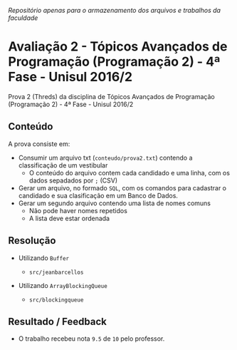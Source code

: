 _Repositório apenas para o armazenamento dos arquivos e trabalhos da faculdade_

# Avaliação 2 - Tópicos Avançados de Programação (Programação 2) - 4ª Fase - Unisul 2016/2

Prova 2 (Threds) da disciplina de Tópicos Avançados de Programação (Programação 2) - 4ª Fase - Unisul 2016/2

## Conteúdo

A prova consiste em:

- Consumir um arquivo txt (`conteudo/prova2.txt`) contendo a classificação de um vestibular
  - O conteúdo do arquivo contem cada candidado e uma linha, com os dados sepadados por `;` (CSV)
- Gerar um arquivo, no formado `SQL`, com os comandos para cadastrar o candidado e sua clasificação em um Banco de Dados.
- Gerar um segundo arquivo contendo uma lista de nomes comuns
  - Não pode haver nomes repetidos
  - A lista deve estar ordenada

## Resolução

- Utilizando `Buffer`

  - `src/jeanbarcellos`

- Utilizando `ArrayBlockingQueue`
  - `src/blockingqueue`

## Resultado / Feedback

- O trabalho recebeu nota `9.5` de `10` pelo professor.
